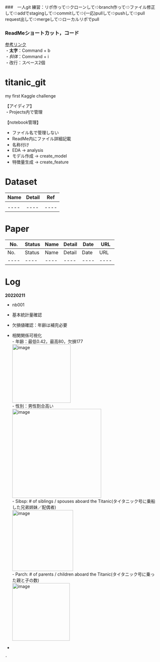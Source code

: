 ###　一人git 練習：リポ作って⇨クローンして⇨branch作って⇨ファイル修正して⇨addでstagingして⇨commitして⇨(一応)pullして⇨pushして⇨pull request出して⇨mergeして⇨ローカルリポでpull  

### ReadMeショートカット，コード  
[参考リンク](https://atmarksharp.v01.jp/posts/markdown-cheat-sheet.html)  
・**太字**：Command + b  
・_斜体_：Command + i  
・改行：スペース2個  

# titanic_git
my first Kaggle challenge

【アイディア】  
・Projects内で管理

【notebook管理】  
- ファイル名で管理しない  
- ReadMe内にファイル詳細記載  
- 名称付け
 - EDA → analysis
 - モデル作成 → create_model
 - 特徴量生成 → create_feature

# Dataset  
|  Name  |  Detail  |  Ref  |
|  ----  |  ----  |  ----  |
|    |    |    |
|  ----  |  ----  |  ----  |


# Paper  
|  No.  |  Status  |  Name  |  Detail  |  Date  |  URL  |
|  ----  |  ----  |  ----  |  ----  |  ----  |  ----  |
|  No.  |  Status  |  Name  |  Detail  |  Date  |  URL  |
|  ----  |  ----  |  ----  |  ----  |  ----  |  ----  |


# Log  
  **20220211**  
   
  - nb001
   - 基本統計量確認
   - 欠損値確認：年齢は補完必要
   - 相関関係可視化  
    - 年齢：最低0.42，最高80，欠損177  
    <img width="193" alt="image" src="https://user-images.githubusercontent.com/62236005/153576863-5e622149-5938-4b30-ad17-b528afedf4f1.png">  
    - 性別：男性割合高い  
    <img width="294" alt="image" src="https://user-images.githubusercontent.com/62236005/153577396-d3e6ac43-2b30-4af5-9ea7-043eeff7dd14.png">  
    - Sibsp: # of siblings / spouses aboard the Titanic(タイタニック号に乗船した兄弟姉妹／配偶者)   
    <img width="201" alt="image" src="https://user-images.githubusercontent.com/62236005/153577669-139fc798-40b1-49dd-b540-778afd8ca48b.png">  
    - Parch: # of parents / children aboard the Titanic(タイタニック号に乗った親と子の数)  
    <img width="190" alt="image" src="https://user-images.githubusercontent.com/62236005/153578042-b518357b-18a7-4028-99a8-b8d44b7671fc.png">  
    


   - 

    - 
   
    

